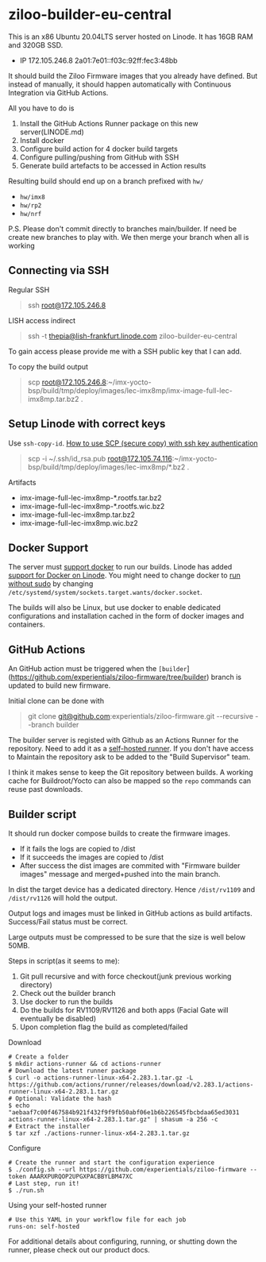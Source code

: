 # ziloo-builder-eu-central

This is an x86 Ubuntu 20.04LTS server hosted on Linode. It has 16GB RAM and 320GB SSD.

* IP 172.105.246.8 2a01:7e01::f03c:92ff:fec3:48bb

It should build the Ziloo Firmware images that you already have defined. But instead of manually, it should happen automatically with Continuous Integration via GitHub Actions.

All you have to do is
1) Install the GitHub Actions Runner package on this new server(LINODE.md)
2) Install docker
3) Configure build action for 4 docker build targets
4) Configure pulling/pushing from GitHub with SSH
5) Generate build artefacts to be accessed in Action results

Resulting build should end up on a branch prefixed with `hw/`

* `hw/imx8`
* `hw/rp2`
* `hw/nrf`

P.S. Please don't commit directly to branches main/builder. If need be create new branches to play with. We then merge your branch when all is working


## Connecting via SSH

Regular SSH
> ssh root@172.105.246.8

LISH access indirect
> ssh -t thepia@lish-frankfurt.linode.com ziloo-builder-eu-central

To gain access please provide me with a SSH public key that I can add.

To copy the build output
> scp root@172.105.246.8:~/imx-yocto-bsp/build/tmp/deploy/images/lec-imx8mp/imx-image-full-lec-imx8mp.tar.bz2 .


## Setup Linode with correct keys

Use `ssh-copy-id`. [How to use SCP (secure copy) with ssh key authentication](https://www.techrepublic.com/article/how-to-use-secure-copy-with-ssh-key-authentication/)

> scp -i ~/.ssh/id_rsa.pub root@172.105.74.116:~/imx-yocto-bsp/build/tmp/deploy/images/lec-imx8mp/*.bz2 .

Artifacts

- imx-image-full-lec-imx8mp-*.rootfs.tar.bz2
- imx-image-full-lec-imx8mp-*.rootfs.wic.bz2
- imx-image-full-lec-imx8mp.tar.bz2
- imx-image-full-lec-imx8mp.wic.bz2


## Docker Support

The server must [support docker](https://bobcares.com/blog/linode-install-docker/) to run our builds.
Linode has added [support for Docker on Linode](https://www.linode.com/blog/containerization/docker-on-linode/).
You might need to change docker to [run without sudo](https://stackoverflow.com/questions/56784492/docker-compose-permissionerror-errno-13-permission-denied-manage-py) by changing `/etc/systemd/system/sockets.target.wants/docker.socket`.

The builds will also be Linux, but use docker to enable dedicated configurations and installation cached in the form of docker images and containers.


## GitHub Actions

An GitHub action must be triggered when the `[builder`](https://github.com/experientials/ziloo-firmware/tree/builder) branch is updated to build new firmware.

Initial clone can be done with

> git clone git@github.com:experientials/ziloo-firmware.git --recursive --branch builder

The builder server is registed with Github as an Actions Runner for the repository.
Need to add it as a [self-hosted runner](https://github.com/experientials/ziloo-firmware/settings/actions/runners). If you don't have access to Maintain the repository ask to be added to the "Build Supervisor" team.

I think it makes sense to keep the Git repository between builds. A working cache for Buildroot/Yocto can also be mapped so the `repo` commands can reuse past downloads.


## Builder script

It should run docker compose builds to create the firmware images.

* If it fails the logs are copied to /dist
* If it succeeds the images are copied to /dist
* After success the dist images are commited with "Firmware builder images" message and merged+pushed into the main branch.

In dist the target device has a dedicated directory. Hence `/dist/rv1109` and `/dist/rv1126` will hold the output.

Output logs and images must be linked in GitHub actions as build artifacts. Success/Fail status must be correct.

Large outputs must be compressed to be sure that the size is well below 50MB.

Steps in script(as it seems to me):

1) Git pull recursive and with force checkout(junk previous working directory)
2) Check out the builder branch
3) Use docker to run the builds
4) Do the builds for RV1109/RV1126 and both apps (Facial Gate will eventually be disabled)
5) Upon completion flag the build as completed/failed 


Download

```
# Create a folder
$ mkdir actions-runner && cd actions-runner
# Download the latest runner package
$ curl -o actions-runner-linux-x64-2.283.1.tar.gz -L https://github.com/actions/runner/releases/download/v2.283.1/actions-runner-linux-x64-2.283.1.tar.gz
# Optional: Validate the hash
$ echo "aebaaf7c00f467584b921f432f9f9fb50abf06e1b6b226545fbcbdaa65ed3031  actions-runner-linux-x64-2.283.1.tar.gz" | shasum -a 256 -c
# Extract the installer
$ tar xzf ./actions-runner-linux-x64-2.283.1.tar.gz
```

Configure

```
# Create the runner and start the configuration experience
$ ./config.sh --url https://github.com/experientials/ziloo-firmware --token AAARXPURQOP2UPGXPACBBYLBM47XC
# Last step, run it!
$ ./run.sh
```

Using your self-hosted runner

```
# Use this YAML in your workflow file for each job
runs-on: self-hosted
```

For additional details about configuring, running, or shutting down the runner, please check out our product docs.
